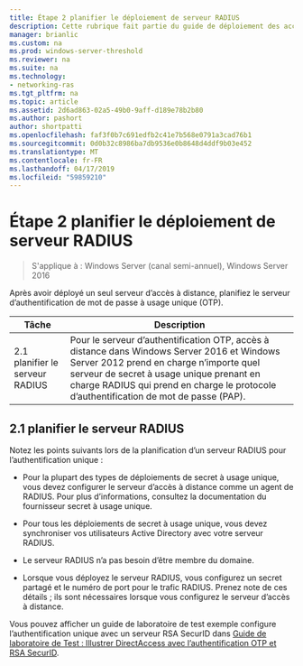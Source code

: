 ```yaml
---
title: Étape 2 planifier le déploiement de serveur RADIUS
description: Cette rubrique fait partie du guide de déploiement des accès à distance avec authentification OTP dans Windows Server 2016.
manager: brianlic
ms.custom: na
ms.prod: windows-server-threshold
ms.reviewer: na
ms.suite: na
ms.technology:
- networking-ras
ms.tgt_pltfrm: na
ms.topic: article
ms.assetid: 2d6ad863-02a5-49b0-9aff-d189e78b2b80
ms.author: pashort
author: shortpatti
ms.openlocfilehash: faf3f0b7c691edfb2c41e7b568e0791a3cad76b1
ms.sourcegitcommit: 0d0b32c8986ba7db9536e0b8648d4ddf9b03e452
ms.translationtype: MT
ms.contentlocale: fr-FR
ms.lasthandoff: 04/17/2019
ms.locfileid: "59859210"
---
```

# <a name="step-2-plan-the-radius-server-deployment"></a>Étape 2 planifier le déploiement de serveur RADIUS

>S'applique à : Windows Server (canal semi-annuel), Windows Server 2016

Après avoir déployé un seul serveur d’accès à distance, planifiez le serveur d’authentification de mot de passe à usage unique (OTP).  
  
|Tâche|Description|  
|----|--------|  
|2.1 planifier le serveur RADIUS|Pour le serveur d’authentification OTP, accès à distance dans Windows Server 2016 et Windows Server 2012 prend en charge n’importe quel serveur de secret à usage unique prenant en charge RADIUS qui prend en charge le protocole d’authentification de mot de passe (PAP).|  
  
## <a name="BKMK_1.1"></a>2.1 planifier le serveur RADIUS  
Notez les points suivants lors de la planification d’un serveur RADIUS pour l’authentification unique :  
  
-   Pour la plupart des types de déploiements de secret à usage unique, vous devez configurer le serveur d’accès à distance comme un agent de RADIUS. Pour plus d’informations, consultez la documentation du fournisseur secret à usage unique.  
  
-   Pour tous les déploiements de secret à usage unique, vous devez synchroniser vos utilisateurs Active Directory avec votre serveur RADIUS.  
  
-   Le serveur RADIUS n’a pas besoin d’être membre du domaine.  
  
-   Lorsque vous déployez le serveur RADIUS, vous configurez un secret partagé et le numéro de port pour le trafic RADIUS. Prenez note de ces détails ; ils sont nécessaires lorsque vous configurez le serveur d’accès à distance.  
  
Vous pouvez afficher un guide de laboratoire de test exemple configure l’authentification unique avec un serveur RSA SecurID dans [Guide de laboratoire de Test : Illustrer DirectAccess avec l’authentification OTP et RSA SecurID](https://technet.microsoft.com/windows-server-docs/networking/remote-access/directaccess/tlg-otp-securid/test-lab-guide-demonstrate-directaccess-with-otp-authentication-and-rsa-securid).  
  
  
  


